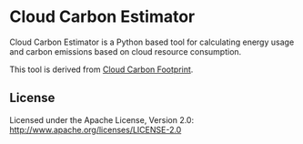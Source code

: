 # Cloud Carbon Estimator

Cloud Carbon Estimator is a Python based tool for calculating energy usage and carbon emissions based on cloud resource consumption.

This tool is derived from [Cloud Carbon Footprint](https://github.com/cloud-carbon-footprint/cloud-carbon-footprint/).

## License

Licensed under the Apache License, Version 2.0: <http://www.apache.org/licenses/LICENSE-2.0>
